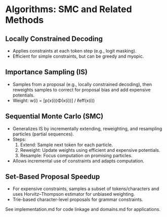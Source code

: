 # Algorithms: SMC and Related Methods

## Locally Constrained Decoding

- Applies constraints at each token step (e.g., logit masking).
- Efficient for simple constraints, but can be greedy and myopic.

## Importance Sampling (IS)

- Samples from a proposal (e.g., locally constrained decoding), then reweights samples to correct for proposal bias and add expensive potentials.
- Weight: w(i) = [p(x(i))Φ(x(i))] / ℓeff(x(i))

## Sequential Monte Carlo (SMC)

- Generalizes IS by incrementally extending, reweighting, and resampling particles (partial sequences).
- Steps:
  1. Extend: Sample next token for each particle.
  2. Reweight: Update weights using efficient and expensive potentials.
  3. Resample: Focus computation on promising particles.
- Allows incremental use of constraints and adapts computation.

## Set-Based Proposal Speedup

- For expensive constraints, samples a subset of tokens/characters and uses Horvitz–Thompson estimator for unbiased weighting.
- Trie-based character-level proposals for grammar constraints.

See implementation.md for code linkage and domains.md for applications.
